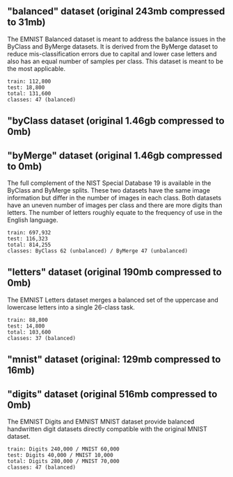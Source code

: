 
## "balanced" dataset (original 243mb compressed to 31mb)

The EMNIST Balanced dataset is meant to address the balance issues in the ByClass and ByMerge datasets. It is derived from the ByMerge dataset to reduce mis-classification errors due to capital and lower case letters and also has an equal number of samples per class. This dataset is meant to be the most applicable.

    train: 112,800
    test: 18,800
    total: 131,600
    classes: 47 (balanced)
    
## "byClass dataset (original 1.46gb compressed to 0mb)
## "byMerge" dataset (original 1.46gb compressed to 0mb)
The full complement of the NIST Special Database 19 is available in the ByClass and ByMerge splits. These two datasets have the same image information but differ in the number of images in each class. Both datasets have an uneven number of images per class and there are more digits than letters. The number of letters roughly equate to the frequency of use in the English language.

    train: 697,932
    test: 116,323
    total: 814,255
    classes: ByClass 62 (unbalanced) / ByMerge 47 (unbalanced)

## "letters" dataset (original 190mb compressed to 0mb)
The EMNIST Letters dataset merges a balanced set of the uppercase and lowercase letters into a single 26-class task.

    train: 88,800
    test: 14,800
    total: 103,600
    classes: 37 (balanced)

## "mnist" dataset (original: 129mb compressed to 16mb)
## "digits" dataset (original 516mb compressed to 0mb)
The EMNIST Digits and EMNIST MNIST dataset provide balanced handwritten digit datasets directly compatible with the original MNIST dataset.

    train: Digits 240,000 / MNIST 60,000
    test: Digits 40,000 / MNIST 10,000
    total: Digits 280,000 / MNIST 70,000
    classes: 47 (balanced)
